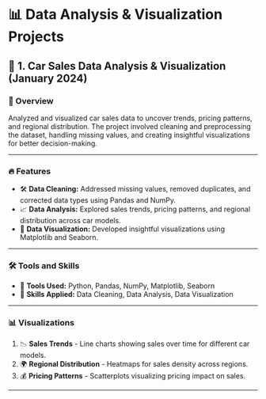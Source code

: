 # 📊 Data Analysis & Visualization Projects  

## 🚗 1. Car Sales Data Analysis & Visualization (January 2024)  

### 📌 Overview  
Analyzed and visualized car sales data to uncover trends, pricing patterns, and regional distribution. The project involved cleaning and preprocessing the dataset, handling missing values, and creating insightful visualizations for better decision-making.  

---  

### 🔥 Features  
- 🛠 **Data Cleaning:** Addressed missing values, removed duplicates, and corrected data types using Pandas and NumPy.  
- 📈 **Data Analysis:** Explored sales trends, pricing patterns, and regional distribution across car models.  
- 🎨 **Data Visualization:** Developed insightful visualizations using Matplotlib and Seaborn.  

---  

### 🛠 Tools and Skills  
- 🚀 **Tools Used:** Python, Pandas, NumPy, Matplotlib, Seaborn  
- 🎯 **Skills Applied:** Data Cleaning, Data Analysis, Data Visualization  

---  

### 📊 Visualizations  
1. 📉 **Sales Trends** - Line charts showing sales over time for different car models.  
2. 🌍 **Regional Distribution** - Heatmaps for sales density across regions.  
3. 💰 **Pricing Patterns** - Scatterplots visualizing pricing impact on sales.  

---

